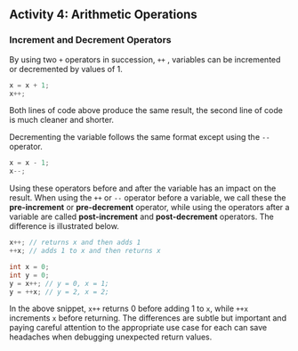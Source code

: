 ## Activity 4: Arithmetic Operations

### Increment and Decrement Operators 

By using two `+` operators in succession, `++` , variables can be incremented or decremented by values of 1.

```java
x = x + 1; 
x++;
```

Both lines of code above produce the same result, the second line of code is much cleaner and shorter. 

Decrementing the variable follows the same format except using the `--` operator. 

```java
x = x - 1;
x--;
```

Using these operators before and after the variable has an impact on the result. When using the `++` or `--` operator before a variable, we call these the **pre-increment** or **pre-decrement** operator, while using the operators after a variable are called **post-increment** and **post-decrement** operators. The difference is illustrated below. 

```java
x++; // returns x and then adds 1
++x; // adds 1 to x and then returns x

int x = 0;
int y = 0;
y = x++; // y = 0, x = 1;
y = ++x; // y = 2, x = 2;
```

In the above snippet, `x++` returns 0 before adding 1 to `x`, while `++x`  increments `x` before returning. The differences are subtle but important and paying careful attention to the appropriate use case for each can save headaches when debugging unexpected return values. 